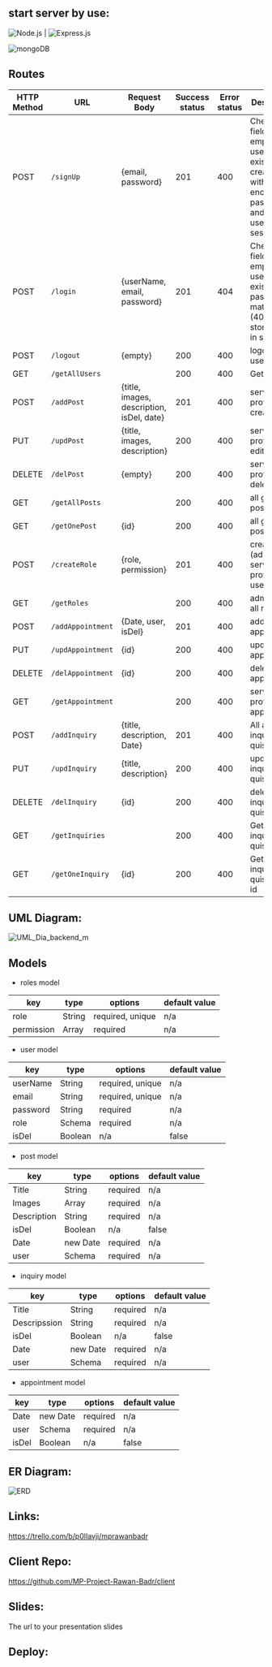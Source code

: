 
<div>

<h2>start server by use: </h2>

![Node.js](https://img.shields.io/badge/Node.js-83CD29?style=for-the-badge&logo=node.js&logoColor=white)  |  ![Express.js](https://img.shields.io/badge/Express.js-ffffff?style=for-the-badge&logo=express.js&logoColor=61DAFB)



![mongoDB](https://img.shields.io/badge/mongoDB-43853D?style=for-the-badge&logo=mongodb&logoColor=white)

</div>



## Routes

| HTTP Method | URL                | Request Body                               | Success status  | Error status  | Description       |
| ----------- | ------------------ | ----------------------------------------- | --------------- | ------------- | ------------------ |
| POST        | `/signUp`          | {email, password}                         | 201             | 400           | Checks if fields not empty and user not exists, then create user with encrypted password, and store user in session   |
| POST        | `/login`           | {userName, email, password}               | 201             | 404           | Checks if fields not empty  and user not exists, and if password matches (404), then stores user in session           |
| POST        | `/logout`          | {empty}                                   | 200             | 400           | logout the user               |
| GET         | `/getAllUsers`     |                                           | 200             | 400           | Get all users                 |
| POST        | `/addPost`         | {title, images, description, isDel, date} | 201             | 400           | service provider create posts|
| PUT         | `/updPost`         | {title, images, description}              | 200             | 400           | service provider edit post                   |
| DELETE      | `/delPost`         | {empty}                                   | 200             | 400           | service provider delete post               |
| GET         | `/getAllPosts`     |                                           | 200             | 400           | all get all posts         |
| GET         | `/getOnePost`      |  {id}                                     | 200             | 400           | all get one post by id    |
| POST        | `/createRole`      |  {role, permission}                       | 201             | 400           | create role (admin, service provider, users|
| GET         | `/getRoles`        |                                           | 200             | 400           | admin get all roles    |
| POST        | `/addAppointment`  | {Date, user, isDel}                       | 201             | 400           | add appointment   |
| PUT         | `/updAppointment`  | {id}                                      | 200             | 400           | update appointment   | 
| DELETE      | `/delAppointment`  | {id}                                      | 200             | 400           | delete appointment   | 
| GET         | `/getAppointment`  |                                           | 200             | 400           | service provider get appointment   | 
| POST        | `/addInquiry`      | {title, description, Date}                | 201             | 400           | All add inquiry or quistion   | 
| PUT         | `/updInquiry`      |   {title, description}                    | 200             | 400           |  update  inquiry or quistion   | 
| DELETE      | `/delInquiry`      |   {id}                                    | 200             | 400           |  delete  inquiry or quistion   | 
| GET         | `/getInquiries`    |                                           | 200             | 400           |  Get all inquiry or quistion   | 
| GET         | `/getOneInquiry`   |   {id}                                    | 200             | 400           |  Get one inquiry or quistion by id   | 

## UML Diagram:
![UML_Dia_backend_m](https://user-images.githubusercontent.com/92247926/146682123-785f2836-ca08-4250-b02e-973c90646e8c.png)



## Models

- roles model

| key        | type   | options          | default value |
| -----------| ------ | ---------------- | ------------- |
| role       | String | required, unique | n/a           |
| permission | Array  | required         | n/a           |



- user model

| key        | type            | options          | default value |
| ---------- | --------------- | ---------------- | ------------- |
| userName   | String          | required, unique | n/a           |
| email      | String          | required, unique | n/a           |
| password   | String          | required         | n/a           |
| role       | Schema <role>   | required         | n/a           |
| isDel      | Boolean         | n/a              | false         |

  
- post model

| key        | type            | options          | default value |
| ---------- | --------------- | ---------------- | ------------- |
| Title      | String          | required         | n/a           |
| Images     | Array           | required         | n/a           |
| Description| String          | required         | n/a           |
| isDel      | Boolean         | n/a              | false         |
| Date       | new Date        | required         | n/a           |
| user       | Schema <user>   | required         | n/a           |
  
 - inquiry model

| key         | type            | options          | default value |
| ----------  | --------------- | ---------------- | ------------- |
| Title       | String          | required         | n/a           |
| Descripssion| String          | required         | n/a           |
| isDel       | Boolean         | n/a              | false         |
| Date       | new Date        | required         | n/a           |
| user       | Schema <user>   | required         | n/a           |

 - appointment model

| key        | type            | options          | default value |
| ---------- | --------------- | ---------------- | ------------- |
| Date       | new Date        | required         | n/a           |
| user       | Schema <user>   | required         | n/a           |
| isDel      | Boolean         | n/a              | false         |





## ER Diagram:
![ERD](https://user-images.githubusercontent.com/92247926/146616334-5b9af3b9-c8a3-4ca2-94f1-db2f15e40302.png)



  
 ## Links:
https://trello.com/b/p0lIavji/mprawanbadr

## Client Repo:
https://github.com/MP-Project-Rawan-Badr/client

## Slides:
The url to your presentation slides

## Deploy:

